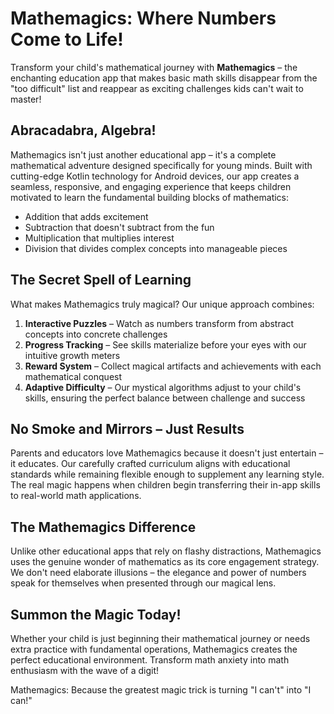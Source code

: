 # Mathemagics: Where Numbers Come to Life!

Transform your child's mathematical journey with **Mathemagics** – the enchanting education app that makes basic math skills disappear from the "too difficult" list and reappear as exciting challenges kids can't wait to master!

## Abracadabra, Algebra!

Mathemagics isn't just another educational app – it's a complete mathematical adventure designed specifically for young minds. Built with cutting-edge Kotlin technology for Android devices, our app creates a seamless, responsive, and engaging experience that keeps children motivated to learn the fundamental building blocks of mathematics:

* Addition that adds excitement
* Subtraction that doesn't subtract from the fun
* Multiplication that multiplies interest
* Division that divides complex concepts into manageable pieces

## The Secret Spell of Learning

What makes Mathemagics truly magical? Our unique approach combines:

1. **Interactive Puzzles** – Watch as numbers transform from abstract concepts into concrete challenges
2. **Progress Tracking** – See skills materialize before your eyes with our intuitive growth meters
3. **Reward System** – Collect magical artifacts and achievements with each mathematical conquest
4. **Adaptive Difficulty** – Our mystical algorithms adjust to your child's skills, ensuring the perfect balance between challenge and success

## No Smoke and Mirrors – Just Results

Parents and educators love Mathemagics because it doesn't just entertain – it educates. Our carefully crafted curriculum aligns with educational standards while remaining flexible enough to supplement any learning style. The real magic happens when children begin transferring their in-app skills to real-world math applications.

## The Mathemagics Difference

Unlike other educational apps that rely on flashy distractions, Mathemagics uses the genuine wonder of mathematics as its core engagement strategy. We don't need elaborate illusions – the elegance and power of numbers speak for themselves when presented through our magical lens.

## Summon the Magic Today!

Whether your child is just beginning their mathematical journey or needs extra practice with fundamental operations, Mathemagics creates the perfect educational environment. Transform math anxiety into math enthusiasm with the wave of a digit!

Mathemagics: Because the greatest magic trick is turning "I can't" into "I can!"
